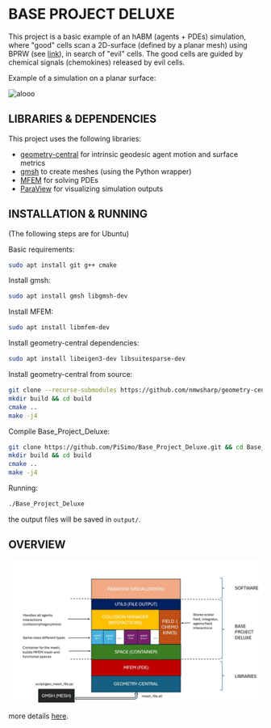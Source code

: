 # BASE PROJECT DELUXE

This project is a basic example of an hABM (agents + PDEs) simulation, where "good" cells scan a 2D-surface (defined by a planar mesh) using BPRW (see [link](https://varennes.github.io/bprw/)), in search of "evil" cells. The good cells are guided by chemical signals (chemokines) released by evil cells.

Example of a simulation on a planar surface:

![alooo](imgs/simulation_plane.gif)

## LIBRARIES & DEPENDENCIES
This project uses the following libraries:

- [geometry-central](https://geometry-central.net/) for intrinsic geodesic agent motion and surface metrics
- [gmsh](https://gmsh.info/) to create meshes (using the Python wrapper)
- [MFEM](https://mfem.org/) for solving PDEs
- [ParaView](https://www.paraview.org/) for visualizing simulation outputs

## INSTALLATION & RUNNING
(The following steps are for Ubuntu)

Basic requirements:
```bash
sudo apt install git g++ cmake
```

Install gmsh:
```bash
sudo apt install gmsh libgmsh-dev
```

Install MFEM:
```bash
sudo apt install libmfem-dev
```

Install geometry-central dependencies:
```bash
sudo apt install libeigen3-dev libsuitesparse-dev
```

Install geometry-central from source:
```bash
git clone --recurse-submodules https://github.com/nmwsharp/geometry-central.git && cd geometry-central
mkdir build && cd build
cmake ..
make -j4
```

Compile Base_Project_Deluxe:
```bash
git clone https://github.com/PiSimo/Base_Project_Deluxe.git && cd Base_Project_Deluxe
mkdir build && cd build
cmake ..
make -j4
```

Running:
```bash
./Base_Project_Deluxe
```
the output files will be saved in <code>output/</code>.
## OVERVIEW
![overview](imgs/project_overview.jpg)

more details [here](project_overview.ipynb).

